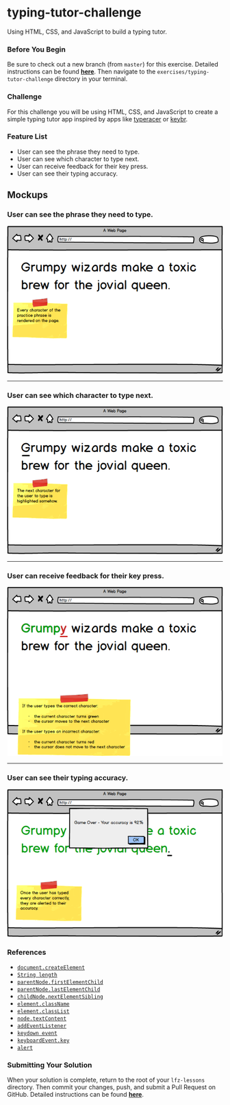 # typing-tutor-challenge

Using HTML, CSS, and JavaScript to build a typing tutor.

### Before You Begin

Be sure to check out a new branch (from `master`) for this exercise. Detailed instructions can be found [**here**](../../guides/before-each-exercise.md). Then navigate to the `exercises/typing-tutor-challenge` directory in your terminal.

### Challenge

For this challenge you will be using HTML, CSS, and JavaScript to create a simple typing tutor app inspired by apps like [typeracer](https://play.typeracer.com/) or [keybr](https://www.keybr.com/).

### Feature List

- User can see the phrase they need to type.
- User can see which character to type next.
- User can receive feedback for their key press.
- User can see their typing accuracy.

## Mockups

### User can see the phrase they need to type.

<p align="middle">
  <img src="see-the-phrase.png">
</p>

---

### User can see which character to type next.

<p align="middle">
  <img src="see-the-next-character.png">
</p>

---

### User can receive feedback for their key press.

<p align="middle">
  <img src="receive-feedback.png">
</p>

---

### User can see their typing accuracy.

<p align="middle">
  <img src="see-accuracy.png">
</p>

### References

- [`document.createElement`](https://developer.mozilla.org/en-US/docs/Web/API/Document/createElement)
- [`String length`](https://developer.mozilla.org/en-US/docs/Web/JavaScript/Reference/Global_Objects/String/length)
- [`parentNode.firstElementChild`](https://developer.mozilla.org/en-US/docs/Web/API/ParentNode/firstElementChild)
- [`parentNode.lastElementChild`](https://developer.mozilla.org/en-US/docs/Web/API/ParentNode/lastElementChild)
- [`childNode.nextElementSibling`](https://developer.mozilla.org/en-US/docs/Web/API/NonDocumentTypeChildNode/nextElementSibling)
- [`element.className`](https://developer.mozilla.org/en-US/docs/Web/API/Element/className)
- [`element.classList`](https://developer.mozilla.org/en-US/docs/Web/API/Element/classList)
- [`node.textContent`](https://developer.mozilla.org/en-US/docs/Web/API/Node/textContent)
- [`addEventListener`](https://developer.mozilla.org/en-US/docs/Web/API/EventTarget/addEventListener)
- [`keydown event`](https://developer.mozilla.org/en-US/docs/Web/API/Document/keydown_event)
- [`keyboardEvent.key`](https://developer.mozilla.org/en-US/docs/Web/API/KeyboardEvent/key)
- [`alert`](https://developer.mozilla.org/en-US/docs/Web/API/Window/alert)

### Submitting Your Solution

When your solution is complete, return to the root of your `lfz-lessons` directory. Then commit your changes, push, and submit a Pull Request on GitHub. Detailed instructions can be found [**here**](../../guides/after-each-exercise.md).
